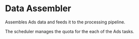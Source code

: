 # Data Assembler

Assembles Ads data and feeds it to the processing pipeline.

The scheduler manages the quota for the each of the Ads tasks.

